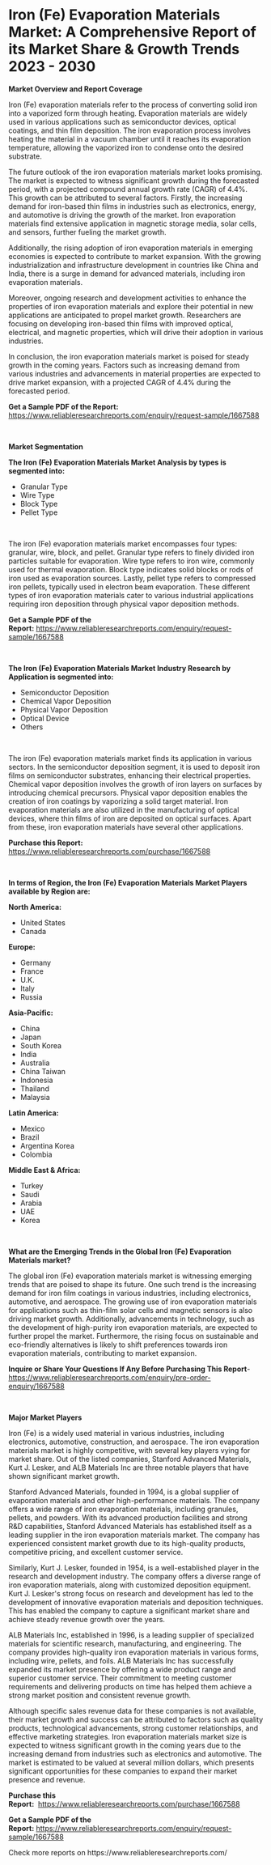 <p><h1>Iron (Fe) Evaporation Materials Market: A Comprehensive Report of its Market Share & Growth Trends 2023 - 2030</h1></p><p><strong>Market Overview and Report Coverage</strong></p>
<p><p>Iron (Fe) evaporation materials refer to the process of converting solid iron into a vaporized form through heating. Evaporation materials are widely used in various applications such as semiconductor devices, optical coatings, and thin film deposition. The iron evaporation process involves heating the material in a vacuum chamber until it reaches its evaporation temperature, allowing the vaporized iron to condense onto the desired substrate.</p><p>The future outlook of the iron evaporation materials market looks promising. The market is expected to witness significant growth during the forecasted period, with a projected compound annual growth rate (CAGR) of 4.4%. This growth can be attributed to several factors. Firstly, the increasing demand for iron-based thin films in industries such as electronics, energy, and automotive is driving the growth of the market. Iron evaporation materials find extensive application in magnetic storage media, solar cells, and sensors, further fueling the market growth.</p><p>Additionally, the rising adoption of iron evaporation materials in emerging economies is expected to contribute to market expansion. With the growing industrialization and infrastructure development in countries like China and India, there is a surge in demand for advanced materials, including iron evaporation materials.</p><p>Moreover, ongoing research and development activities to enhance the properties of iron evaporation materials and explore their potential in new applications are anticipated to propel market growth. Researchers are focusing on developing iron-based thin films with improved optical, electrical, and magnetic properties, which will drive their adoption in various industries.</p><p>In conclusion, the iron evaporation materials market is poised for steady growth in the coming years. Factors such as increasing demand from various industries and advancements in material properties are expected to drive market expansion, with a projected CAGR of 4.4% during the forecasted period.</p></p>
<p><strong>Get a Sample PDF of the Report:</strong> <a href="https://www.reliableresearchreports.com/enquiry/request-sample/1667588">https://www.reliableresearchreports.com/enquiry/request-sample/1667588</a></p>
<p>&nbsp;</p>
<p><strong>Market Segmentation</strong></p>
<p><strong>The Iron (Fe) Evaporation Materials Market Analysis by types is segmented into:</strong></p>
<p><ul><li>Granular Type</li><li>Wire Type</li><li>Block Type</li><li>Pellet Type</li></ul></p>
<p>&nbsp;</p>
<p><p>The iron (Fe) evaporation materials market encompasses four types: granular, wire, block, and pellet. Granular type refers to finely divided iron particles suitable for evaporation. Wire type refers to iron wire, commonly used for thermal evaporation. Block type indicates solid blocks or rods of iron used as evaporation sources. Lastly, pellet type refers to compressed iron pellets, typically used in electron beam evaporation. These different types of iron evaporation materials cater to various industrial applications requiring iron deposition through physical vapor deposition methods.</p></p>
<p><strong>Get a Sample PDF of the Report:</strong>&nbsp;<a href="https://www.reliableresearchreports.com/enquiry/request-sample/1667588">https://www.reliableresearchreports.com/enquiry/request-sample/1667588</a></p>
<p>&nbsp;</p>
<p><strong>The Iron (Fe) Evaporation Materials Market Industry Research by Application is segmented into:</strong></p>
<p><ul><li>Semiconductor Deposition</li><li>Chemical Vapor Deposition</li><li>Physical Vapor Deposition</li><li>Optical Device</li><li>Others</li></ul></p>
<p>&nbsp;</p>
<p><p>The iron (Fe) evaporation materials market finds its application in various sectors. In the semiconductor deposition segment, it is used to deposit iron films on semiconductor substrates, enhancing their electrical properties. Chemical vapor deposition involves the growth of iron layers on surfaces by introducing chemical precursors. Physical vapor deposition enables the creation of iron coatings by vaporizing a solid target material. Iron evaporation materials are also utilized in the manufacturing of optical devices, where thin films of iron are deposited on optical surfaces. Apart from these, iron evaporation materials have several other applications.</p></p>
<p><strong>Purchase this Report:</strong>&nbsp; <a href="https://www.reliableresearchreports.com/purchase/1667588">https://www.reliableresearchreports.com/purchase/1667588</a></p>
<p>&nbsp;</p>
<p><strong>In terms of Region, the Iron (Fe) Evaporation Materials Market Players available by Region are:</strong></p>
<p>
    <p> <strong> North America: </strong>
        <ul>
            <li>United States</li>
            <li>Canada</li>
        </ul>
        </p> 
    <p> <strong> Europe: </strong>
        <ul>
            <li>Germany</li>
            <li>France</li>
            <li>U.K.</li>
            <li>Italy</li>
            <li>Russia</li>
        </ul>
        </p> 
    <p> <strong> Asia-Pacific: </strong>
        <ul>
            <li>China</li>
            <li>Japan</li>
            <li>South Korea</li>
            <li>India</li>
            <li>Australia</li>
            <li>China Taiwan</li>
            <li>Indonesia</li>
            <li>Thailand</li>
            <li>Malaysia</li>
        </ul>
        </p> 
    <p> <strong> Latin America: </strong>
        <ul>
            <li>Mexico</li>
            <li>Brazil</li>
            <li>Argentina Korea</li>
            <li>Colombia</li>
        </ul>
        </p> 
    <p> <strong> Middle East & Africa: </strong>
        <ul>
            <li>Turkey</li>
            <li>Saudi</li>
            <li>Arabia</li>
            <li>UAE</li>
            <li>Korea</li>
        </ul>
    </p>
    </p>
<p>&nbsp;</p>
<p><strong>What are the Emerging Trends in the Global Iron (Fe) Evaporation Materials market?</strong></p>
<p><p>The global iron (Fe) evaporation materials market is witnessing emerging trends that are poised to shape its future. One such trend is the increasing demand for iron film coatings in various industries, including electronics, automotive, and aerospace. The growing use of iron evaporation materials for applications such as thin-film solar cells and magnetic sensors is also driving market growth. Additionally, advancements in technology, such as the development of high-purity iron evaporation materials, are expected to further propel the market. Furthermore, the rising focus on sustainable and eco-friendly alternatives is likely to shift preferences towards iron evaporation materials, contributing to market expansion.</p></p>
<p><strong>Inquire or Share Your Questions If Any Before Purchasing This Report</strong>- <a href="https://www.reliableresearchreports.com/enquiry/pre-order-enquiry/1667588">https://www.reliableresearchreports.com/enquiry/pre-order-enquiry/1667588</a></p>
<p>&nbsp;</p>
<p><strong>Major Market Players</strong></p>
<p><p>Iron (Fe) is a widely used material in various industries, including electronics, automotive, construction, and aerospace. The iron evaporation materials market is highly competitive, with several key players vying for market share. Out of the listed companies, Stanford Advanced Materials, Kurt J. Lesker, and ALB Materials Inc are three notable players that have shown significant market growth.</p><p>Stanford Advanced Materials, founded in 1994, is a global supplier of evaporation materials and other high-performance materials. The company offers a wide range of iron evaporation materials, including granules, pellets, and powders. With its advanced production facilities and strong R&D capabilities, Stanford Advanced Materials has established itself as a leading supplier in the iron evaporation materials market. The company has experienced consistent market growth due to its high-quality products, competitive pricing, and excellent customer service.</p><p>Similarly, Kurt J. Lesker, founded in 1954, is a well-established player in the research and development industry. The company offers a diverse range of iron evaporation materials, along with customized deposition equipment. Kurt J. Lesker's strong focus on research and development has led to the development of innovative evaporation materials and deposition techniques. This has enabled the company to capture a significant market share and achieve steady revenue growth over the years.</p><p>ALB Materials Inc, established in 1996, is a leading supplier of specialized materials for scientific research, manufacturing, and engineering. The company provides high-quality iron evaporation materials in various forms, including wire, pellets, and foils. ALB Materials Inc has successfully expanded its market presence by offering a wide product range and superior customer service. Their commitment to meeting customer requirements and delivering products on time has helped them achieve a strong market position and consistent revenue growth.</p><p>Although specific sales revenue data for these companies is not available, their market growth and success can be attributed to factors such as quality products, technological advancements, strong customer relationships, and effective marketing strategies. Iron evaporation materials market size is expected to witness significant growth in the coming years due to the increasing demand from industries such as electronics and automotive. The market is estimated to be valued at several million dollars, which presents significant opportunities for these companies to expand their market presence and revenue.</p></p>
<p><strong>Purchase this Report:</strong>&nbsp;&nbsp;<a href="https://www.reliableresearchreports.com/purchase/1667588">https://www.reliableresearchreports.com/purchase/1667588</a></p>
<p></p>
<p><strong>Get a Sample PDF of the Report:</strong>&nbsp;<a href="https://www.reliableresearchreports.com/enquiry/request-sample/1667588">https://www.reliableresearchreports.com/enquiry/request-sample/1667588</a></p>
<p>Check more reports on https://www.reliableresearchreports.com/</p>